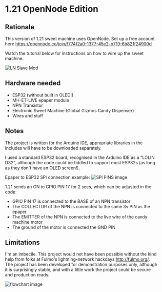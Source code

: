 

# 1.21 OpenNode Edition

## Rationale
This version of 1.21 sweet machine uses OpenNode. Set up a free account here 
https://opennode.co/join/f774f2a0-1377-45e2-b719-6b821f24900d

Watch the tutorial below for instructions on how to wire up the sweet machine.

[![LN Slave Mod](https://i.imgur.com/JYw6HYc.jpg)](https://www.youtube.com/)

## Hardware needed

* ESP32 (without built in OLED!)
* MH-ET-LIVE epaper module 
* NPN Transistor
* Electronic Sweet Machine (Global Gizmos Candy Dispenser)
* Wires and stuff

## Notes

The project is written for the Arduino IDE, appropriate libraries in the includes will have to be downloaded separately.

I used a standard ESP32 board, recognised in the Arduino IDE as a "LOLIN D32", although the code could be fiddled to support most ESP32s (as long as they don't have an OLED screen!).

Epaper to ESP32 SPI connection example:
![SPI PINS image](https://i.imgur.com/AB4DInM.jpg)

1.21 sends an ON to GPIO PIN 17 for 2 secs, which can be adjusted in the code: 

* GPIO PIN 17 is connected to the BASE of an NPN transistor
* The COLLECTOR of the NPN is connected to the same 3v PIN as the epaper
* The EMITTER of the NPN is connected to the live wire of the candy machine motor
* The ground of the motor is connected the GND PIN

## Limitations 

I'm an imbecile. This project would not have been possible without the kind help from folks at Fulmo's lightning-network hackdays http://fulmo.org/. The project has been developed for demonstration purposes only, although it is surprisingly stable, and with a little work the project could be secure and production ready. 


![flowchart image](https://i.imgur.com/dZMuadn.jpg)

